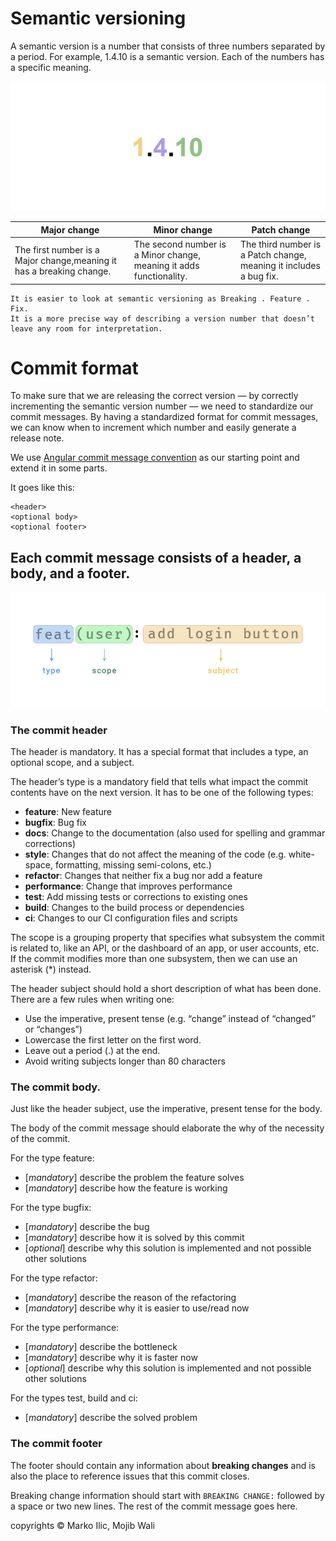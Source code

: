 # Semantic versioning
A semantic version is a number that consists of three numbers separated by a
period. For example, 1.4.10 is a semantic version. Each of the numbers has a
specific meaning.

![](images/version.JPG?raw=true)


| Major change | Minor change | Patch change |
| -----------  | ----------- | ----------- |
| The first number is a Major change,meaning it has a breaking change. | The second number is a Minor change, meaning it adds functionality.  |The third number is a Patch change, meaning it includes a bug fix. |

```
It is easier to look at semantic versioning as Breaking . Feature . Fix.
It is a more precise way of describing a version number that doesn’t leave any room for interpretation.
```

# Commit format

To make sure that we are releasing the correct version — by correctly
incrementing the semantic version number — we need to standardize our commit
messages. By having a standardized format for commit messages, we can know when
to increment which number and easily generate a release note.

We use [Angular commit message
convention](https://github.com/angular/angular/blob/master/CONTRIBUTING.md#commit)
as our starting point and extend it in some parts.

It goes like this:
```
<header>
<optional body>
<optional footer>
```

## Each commit message consists of a header, a body, and a footer.

![](images/commit_header.png?raw=true)

### The commit header
The header is mandatory. It has a special format that includes a type, an
optional scope, and a subject.

The header’s type is a mandatory field that tells what impact the commit
contents have on the next version. It has to be one of the following types:

* **feature**: New feature
* **bugfix**: Bug fix
* **docs**: Change to the documentation (also used for spelling and grammar
  corrections)
* **style**: Changes that do not affect the meaning of the code (e.g.
  white-space, formatting, missing semi-colons, etc.)
* **refactor**: Changes that neither fix a bug nor add a feature
* **performance**: Change that improves performance
* **test**: Add missing tests or corrections to existing ones
* **build**: Changes to the build process or dependencies
* **ci**: Changes to our CI configuration files and scripts

The scope is a grouping property that specifies what subsystem the commit is
related to, like an API, or the dashboard of an app, or user accounts, etc. If
the commit modifies more than one subsystem, then we can use an asterisk (*)
instead.

The header subject should hold a short description of what has been done. There
are a few rules when writing one:

* Use the imperative, present tense (e.g. “change” instead of “changed” or
  “changes”)
* Lowercase the first letter on the first word.
* Leave out a period (.) at the end.
* Avoid writing subjects longer than 80 characters

### The commit body.


Just like the header subject, use the imperative, present tense for the body.

The body of the commit message should elaborate the why of the necessity of the
commit.

For the type feature:

* [*mandatory*] describe the problem the feature solves
* [*mandatory*] describe how the feature is working

For the type bugfix:

* [*mandatory*] describe the bug
* [*mandatory*] describe how it is solved by this commit
* [*optional*] describe why this solution is implemented and not possible other
  solutions

For the type refactor:

* [*mandatory*] describe the reason of the refactoring
* [*mandatory*] describe why it is easier to use/read now

For the type performance:

* [*mandatory*] describe the bottleneck
* [*mandatory*] describe why it is faster now
* [*optional*] describe why this solution is implemented and not possible other
  solutions

For the types test, build and ci:

* [*mandatory*] describe the solved problem

### The commit footer

The footer should contain any information about **breaking changes** and is also
the place to reference issues that this commit closes.

Breaking change information should start with ```BREAKING CHANGE:``` followed by
a space or two new lines. The rest of the commit message goes here.


copyrights &copy; Marko Ilic, Mojib Wali
